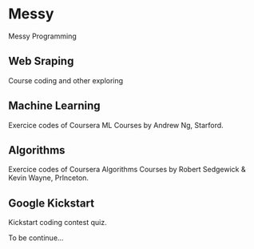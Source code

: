 # Messy
Messy Programming

## Web Sraping
Course coding and other exploring

## Machine Learning
Exercice codes of Coursera ML Courses by Andrew Ng, Starford.   

## Algorithms 
Exercice codes of Coursera Algorithms Courses by Robert Sedgewick & Kevin Wayne, Prlnceton.   

## Google Kickstart
Kickstart coding contest quiz. 

To be continue...
